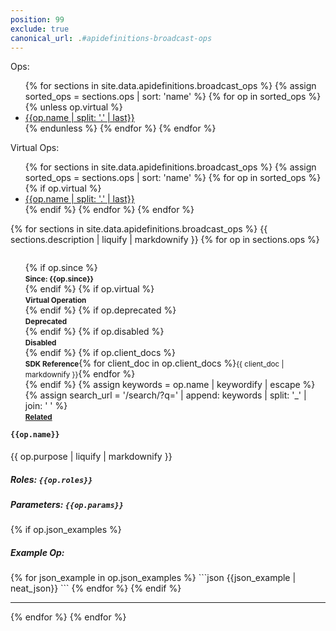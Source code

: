 ```yaml
---
position: 99
exclude: true
canonical_url: .#apidefinitions-broadcast-ops
---
```


Ops:
<ul>
{% for sections in site.data.apidefinitions.broadcast_ops %}
{% assign sorted_ops = sections.ops | sort: 'name' %}
{% for op in sorted_ops %}
{% unless op.virtual %}
<li class="button"><a href="#broadcast_ops_{{ op.name | slug}}">{{op.name | split: '.' | last}}</a></li> 
{% endunless %}
{% endfor %}
{% endfor %}
</ul>

Virtual Ops:
<ul>
{% for sections in site.data.apidefinitions.broadcast_ops %}
{% assign sorted_ops = sections.ops | sort: 'name' %}
{% for op in sorted_ops %}
{% if op.virtual %}
<li class="button"><a href="#broadcast_ops_{{ op.name | slug}}">{{op.name | split: '.' | last}}</a></li>
{% endif %}
{% endfor %}
{% endfor %}
</ul>

{% for sections in site.data.apidefinitions.broadcast_ops %}
{{ sections.description | liquify | markdownify }}
{% for op in sections.ops %}
<ul style="float: right; list-style: none;">
{% if op.since %}
<li class="success"><strong><small>Since: {{op.since}}</small></strong></li>
{% endif %}
{% if op.virtual %}
<li class="info"><strong><small>Virtual Operation</small></strong></li>
{% endif %}
{% if op.deprecated %}
<li class="warning"><strong><small>Deprecated</small></strong></li>
{% endif %}
{% if op.disabled %}
<li class="warning"><strong><small>Disabled</small></strong></li>
{% endif %}
{% if op.client_docs %}
<li class="info"><strong><small>SDK Reference</small></strong>{% for client_doc in op.client_docs %}<small>{{ client_doc | markdownify }}</small>{% endfor %}</li>
{% endif %}
{% assign keywords = op.name | keywordify | escape %}
{% assign search_url = '/search/?q=' | append: keywords | split: '_' | join: ' ' %}
<li class="info"><strong><small><a href="{{ search_url | relative_url }}">Related <i class="fas fa-search fa-xs"></i></a></small></strong></li>
</ul>
<h4 id="broadcast_ops_{{ op.name | slug }}">
<code>{{op.name}}</code>
<a href="#broadcast_ops_{{ op.name | slug}}">
<i class="fas fa-link fa-xs"></i></a>
</h4>
{{ op.purpose | liquify | markdownify }}
<h5 id="{{ op.name | slug }}-roles">Roles: <code>{{op.roles}}</code></h5>
<h5 id="{{ op.name | slug }}-parameter">Parameters: <code>{{op.params}}</code></h5>
{% if op.json_examples %}
<h5 id="{{ op.name | slug }}-json-examples">Example Op:</h5>
{% for json_example in op.json_examples %}
```json
{{json_example | neat_json}}
```
{% endfor %}
{% endif %}
<hr />
{% endfor %}
{% endfor %}
